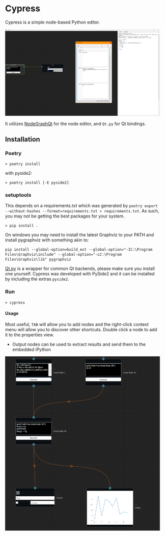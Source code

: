 # Cypress

Cypress is a simple node-based Python editor.

![](https://raw.githubusercontent.com/GRAYgoose124/cypress/main/screenshots/cypress_1.png)

It utilizes [NodeGraphQt](https://github.com/jchanvfx/NodeGraphQt) for the node editor, and `Qt.py` for Qt bindings.

## Installation
### Poetry
    > poetry install

with pyside2:

    > poetry install [-E pyside2]

### setuptools
This depends on a requirements.txt which was generated by `poetry export --without-hashes --format=requirements.txt > requirements.txt`. As such, you may not be getting the best packages for your system.

    > pip install .

On windows you may need to install the latest Graphviz to your PATH and install pygraphviz with something akin to:

    pip install --global-option=build_ext --global-option="-IC:\Program Files\Graphviz\include" --global-option="-LC:\Program Files\Graphviz\lib" pygraphviz

[Qt.py](https://github.com/mottosso/Qt.py) is a wrapper for common Qt backends, please make sure you install one yourself. Cypress was developed with PySide2 and it can be installed by including the extras `pyside2`.

### Run
    > cypress

#### Usage
Most useful, `TAB` will allow you to add nodes and the right-click context menu will allow you to discover other shortcuts. Double click a node to add it to the properties view.

- Output nodes can be used to extract results and send them to the embedded iPython

![](https://raw.githubusercontent.com/GRAYgoose124/cypress/main/screenshots/cypress_2.png)
